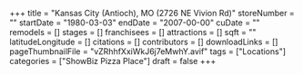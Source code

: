+++
title = "Kansas City (Antioch), MO (2726 NE Vivion Rd)"
storeNumber = ""
startDate = "1980-03-03"
endDate = "2007-00-00"
cuDate = ""
remodels = []
stages = []
franchisees = []
attractions = []
sqft = ""
latitudeLongitude = []
citations = []
contributors = []
downloadLinks = []
pageThumbnailFile = "vZRhhfXxiWkJ6j7eMwhY.avif"
tags = ["Locations"]
categories = ["ShowBiz Pizza Place"]
draft = false
+++
